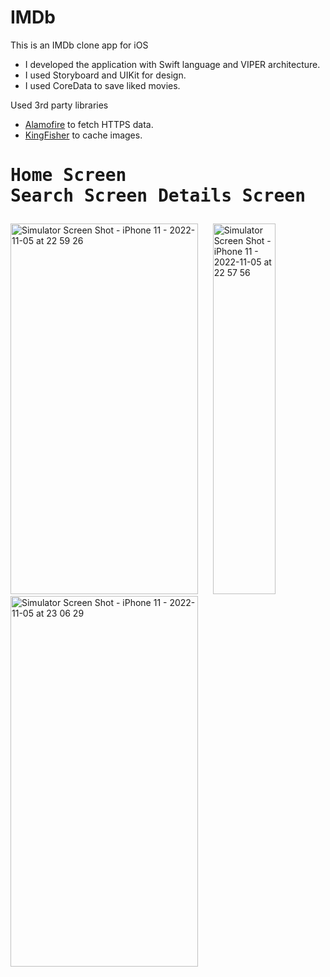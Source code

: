 # IMDb
This is an IMDb clone app for iOS 
 * I developed the application with Swift language and VIPER architecture.
 * I used Storyboard and UIKit for design.
 * I used CoreData to save liked movies.
 
Used 3rd party libraries 
 * [Alamofire](https://github.com/Alamofire/Alamofire) to fetch HTTPS data.
 * [KingFisher](https://github.com/onevcat/Kingfisher) to cache images.


# <pre>Home Screen     Search Screen   Details Screen</pre>

<img src="https://user-images.githubusercontent.com/109242794/200138740-e61803f4-21a4-45bd-8db3-a40d54622cf0.png" alt="Simulator Screen Shot - iPhone 11 - 2022-11-05 at 22 59 26" width="300" height="593"/>  &nbsp;&nbsp;&nbsp;&nbsp; <img src="https://user-images.githubusercontent.com/109242794/200138707-a9fd31b4-0710-4786-b632-a9c356d6939a.png" alt="Simulator Screen Shot - iPhone 11 - 2022-11-05 at 22 57 56" width="100" height="593"/>  &nbsp;&nbsp;&nbsp;&nbsp; <img src="https://user-images.githubusercontent.com/109242794/200138966-a233cd21-e0b4-4f8e-8b85-436493e6b028.png" alt="Simulator Screen Shot - iPhone 11 - 2022-11-05 at 23 06 29" width="300" height="593"/>










